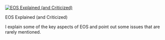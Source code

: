 [![EOS Explained (and Criticized)](http://img.youtube.com/vi/cXVZU2qKP50/0.jpg)](https://youtu.be/cXVZU2qKP50 "EOS Explained (and Criticized)")

<p id="title">EOS Explained (and Criticized)</p>

I explain some of the key aspects of EOS and point out some issues that are rarely mentioned.

